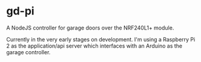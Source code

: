 # gd-pi
A NodeJS controller for garage doors over the NRF240L1+ module. 

Currently in the very early stages on development. 
I'm using a Raspberry Pi 2 as the application/api server which interfaces with an Arduino as the garage controller.  